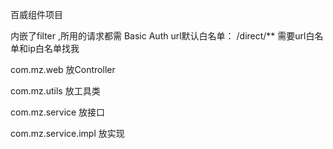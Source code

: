 百威组件项目

内嵌了filter ,所用的请求都需 Basic Auth 
url默认白名单：  /direct/**
需要url白名单和ip白名单找我



com.mz.web 放Controller

com.mz.utils 放工具类

com.mz.service 放接口

com.mz.service.impl 放实现